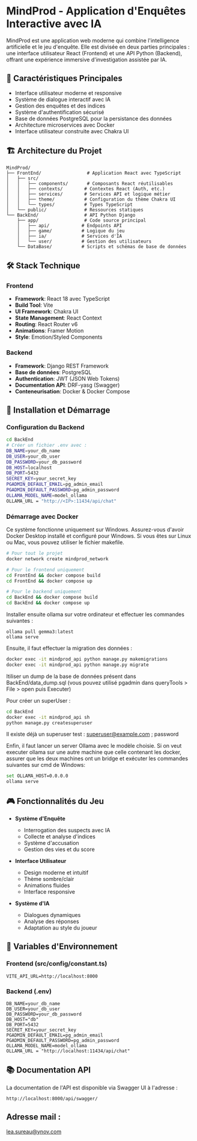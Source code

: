 # MindProd - Application d'Enquêtes Interactive avec IA

MindProd est une application web moderne qui combine l'intelligence artificielle et le jeu d'enquête. Elle est divisée en deux parties principales : une interface utilisateur React (Frontend) et une API Python (Backend), offrant une expérience immersive d'investigation assistée par IA.

## 🎯 Caractéristiques Principales

- Interface utilisateur moderne et responsive
- Système de dialogue interactif avec IA
- Gestion des enquêtes et des indices
- Système d'authentification sécurisé
- Base de données PostgreSQL pour la persistance des données
- Architecture microservices avec Docker
- Interface utilisateur construite avec Chakra UI

## 🏗️ Architecture du Projet

```
MindProd/
├── FrontEnd/                 # Application React avec TypeScript
│   ├── src/
│   │   ├── components/       # Composants React réutilisables
│   │   ├── contexts/        # Contextes React (Auth, etc.)
│   │   ├── services/        # Services API et logique métier
│   │   ├── theme/           # Configuration du thème Chakra UI
│   │   └── types/           # Types TypeScript
│   └── public/              # Ressources statiques
└── BackEnd/                 # API Python Django
    ├── app/                 # Code source principal
    │   ├── api/            # Endpoints API
    │   ├── game/           # Logique du jeu
    │   ├── ia/             # Services d'IA
    │   └── user/           # Gestion des utilisateurs
    └── DataBase/           # Scripts et schémas de base de données
```

## 🛠️ Stack Technique

### Frontend
- **Framework**: React 18 avec TypeScript
- **Build Tool**: Vite
- **UI Framework**: Chakra UI
- **State Management**: React Context
- **Routing**: React Router v6
- **Animations**: Framer Motion
- **Style**: Emotion/Styled Components

### Backend
- **Framework**: Django REST Framework
- **Base de données**: PostgreSQL
- **Authentication**: JWT (JSON Web Tokens)
- **Documentation API**: DRF-yasg (Swagger)
- **Conteneurisation**: Docker & Docker Compose

## 🚀 Installation et Démarrage

### Configuration du Backend
```bash
cd BackEnd
# Créer un fichier .env avec :
DB_NAME=your_db_name
DB_USER=your_db_user
DB_PASSWORD=your_db_password
DB_HOST=localhost
DB_PORT=5432
SECRET_KEY=your_secret_key
PGADMIN_DEFAULT_EMAIL=pg_admin_email
PGADMIN_DEFAULT_PASSWORD=pg_admin_password
OLLAMA_MODEL_NAME=model_ollama
OLLAMA_URL = "http://<IP>:11434/api/chat"
```

### Démarrage avec Docker

Ce système fonctionne uniquement sur Windows. Assurez-vous d'avoir Docker Desktop installé et configuré pour Windows.
Si vous êtes sur Linux ou Mac, vous pouvez utiliser le fichier makefile.
```bash
# Pour tout le projet
docker network create mindprod_network

# Pour le frontend uniquement
cd FrontEnd && docker compose build
cd FrontEnd && docker compose up

# Pour le backend uniquement
cd BackEnd && docker compose build
cd BackEnd && docker compose up
```

Installer ensuite ollama sur votre ordinateur et effectuer les commandes suivantes : 
```
ollama pull gemma3:latest
ollama serve
```

Ensuite, il faut effectuer la migration des données : 
```bash
docker exec -it mindprod_api python manage.py makemigrations
docker exec -it mindprod_api python manage.py migrate
```

Itiliser un dump de la base de données présent dans BackEnd/data_dump.sql (vous pouvez utilisé pgadmin dans queryTools > File > open puis Executer)

Pour créer un superUser :
```bash
cd BackEnd
docker exec -it mindprod_api sh
python manage.py createsuperuser
```

Il existe déjà un superuser test : superuser@example.com ; password

Enfin, il faut lancer un server Ollama avec le modèle choisie. 
Si on veut executer ollama sur une autre machine que celle contenant les docker, assurer que les deux machines ont un bridge et exécuter les commandes suivantes sur cmd de Windows: 
```bash
set OLLAMA_HOST=0.0.0.0
ollama serve
```

## 🎮 Fonctionnalités du Jeu

- **Système d'Enquête**
  - Interrogation des suspects avec IA
  - Collecte et analyse d'indices
  - Système d'accusation
  - Gestion des vies et du score

- **Interface Utilisateur**
  - Design moderne et intuitif
  - Thème sombre/clair
  - Animations fluides
  - Interface responsive

- **Système d'IA**
  - Dialogues dynamiques
  - Analyse des réponses
  - Adaptation au style du joueur

## 🔐 Variables d'Environnement

### Frontend (src/config/constant.ts)
```env
VITE_API_URL=http://localhost:8000
```

### Backend (.env)
```env
DB_NAME=your_db_name
DB_USER=your_db_user
DB_PASSWORD=your_db_password
DB_HOST="db"
DB_PORT=5432
SECRET_KEY=your_secret_key
PGADMIN_DEFAULT_EMAIL=pg_admin_email
PGADMIN_DEFAULT_PASSWORD=pg_admin_password
OLLAMA_MODEL_NAME=model_ollama
OLLAMA_URL = "http://localhost:11434/api/chat"
```

## 📚 Documentation API

La documentation de l'API est disponible via Swagger UI à l'adresse :
```
http://localhost:8000/api/swagger/
```


## Adresse mail : 
lea.sureau@ynov.com
